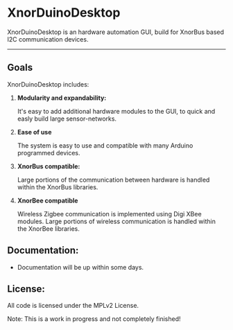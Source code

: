 # XnorDuinoDesktop
XnorDuinoDesktop is an hardware automation GUI, build for XnorBus based I2C communication devices.

---

## Goals
XnorDuinoDesktop includes:

1. **Modularity and expandability:**

   It's easy to add additional hardware modules to the GUI, to quick and easly build large sensor-networks. 

2. **Ease of use**

   The system is easy to use and compatible with many Arduino programmed devices.

3. **XnorBus compatible:**

   Large portions of the communication between hardware is handled within the XnorBus libraries. 

4. **XnorBee compatible**

   Wireless Zigbee communication is implemented using Digi XBee modules.
   Large portions of wireless communication is handled within the XnorBee libraries. 

## Documentation:
- Documentation will be up within some days. 

## License:

All code is licensed under the MPLv2 License.

Note: This is a work in progress and not completely finished!
